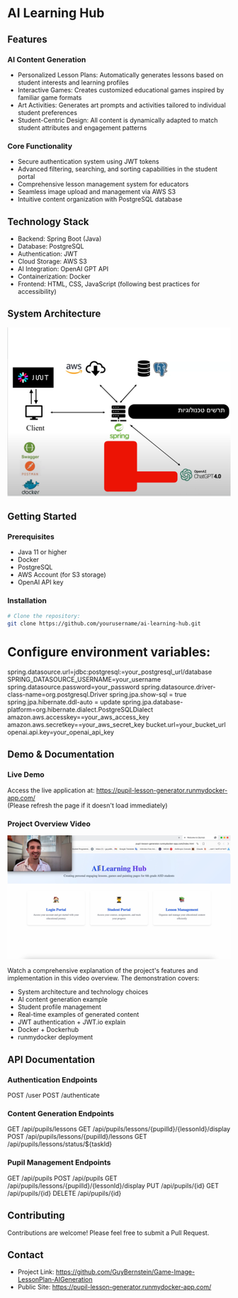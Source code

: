 # AI Learning Hub

## Features

### AI Content Generation
- Personalized Lesson Plans: Automatically generates lessons based on student interests and learning profiles
- Interactive Games: Creates customized educational games inspired by familiar game formats
- Art Activities: Generates art prompts and activities tailored to individual student preferences
- Student-Centric Design: All content is dynamically adapted to match student attributes and engagement patterns

### Core Functionality
- Secure authentication system using JWT tokens
- Advanced filtering, searching, and sorting capabilities in the student portal
- Comprehensive lesson management system for educators
- Seamless image upload and management via AWS S3
- Intuitive content organization with PostgreSQL database

## Technology Stack
- Backend: Spring Boot (Java)
- Database: PostgreSQL
- Authentication: JWT
- Cloud Storage: AWS S3
- AI Integration: OpenAI GPT API
- Containerization: Docker
- Frontend: HTML, CSS, JavaScript (following best practices for accessibility)

## System Architecture
![System Architecture](architecture-diagram.png)

## Getting Started

### Prerequisites
- Java 11 or higher
- Docker
- PostgreSQL
- AWS Account (for S3 storage)
- OpenAI API key

### Installation
```bash
# Clone the repository:
git clone https://github.com/yourusername/ai-learning-hub.git
```
# Configure environment variables:
spring.datasource.url=jdbc:postgresql:=your_postgresql_url/database
SPRING_DATASOURCE_USERNAME=your_username
spring.datasource.password=your_password
spring.datasource.driver-class-name=org.postgresql.Driver
spring.jpa.show-sql = true
spring.jpa.hibernate.ddl-auto = update
spring.jpa.database-platform=org.hibernate.dialect.PostgreSQLDialect
amazon.aws.accesskey==your_aws_access_key
amazon.aws.secretkey==your_aws_secret_key
bucket.url=your_bucket_url
openai.api.key=your_openai_api_key

## Demo & Documentation

### Live Demo
Access the live application at: https://pupil-lesson-generator.runmydocker-app.com/  
(Please refresh the page if it doesn't load immediately)

### Project Overview Video
[![AI Learning Hub Overview](video_thumbnail.jpg)](https://www.youtube.com/watch?v=1flCuz2F4eM)

Watch a comprehensive explanation of the project's features and implementation in this video overview. The demonstration covers:
- System architecture and technology choices
- AI content generation example
- Student profile management
- Real-time examples of generated content
- JWT authentication + JWT.io explain
- Docker + Dockerhub
- runmydocker deployment

## API Documentation

### Authentication Endpoints
POST /user
POST /authenticate

### Content Generation Endpoints
GET /api/pupils/lessons
GET /api/pupils/lessons/{pupilId}/{lessonId}/display
POST /api/pupils/lessons/{pupilId}/lessons
GET /api/pupils/lessons/status/${taskId}

### Pupil Management Endpoints
GET /api/pupils
POST /api/pupils
GET /api/pupils/lessons/{pupilId}/{lessonId}/display
PUT /api/pupils/{id}
GET /api/pupils/{id}
DELETE /api/pupils/{id}

## Contributing
Contributions are welcome! Please feel free to submit a Pull Request.

## Contact
- Project Link: https://github.com/GuyBernstein/Game-Image-LessonPlan-AIGeneration
- Public Site: https://pupil-lesson-generator.runmydocker-app.com/
